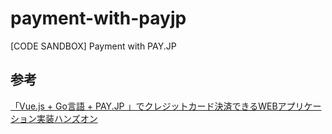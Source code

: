 # payment-with-payjp
[CODE SANDBOX] Payment with PAY.JP

## 参考

[「Vue.js + Go言語 + PAY.JP 」でクレジットカード決済できるWEBアプリケーション実装ハンズオン](https://qiita.com/po3rin/items/9638eab0a6a70faca86e)
